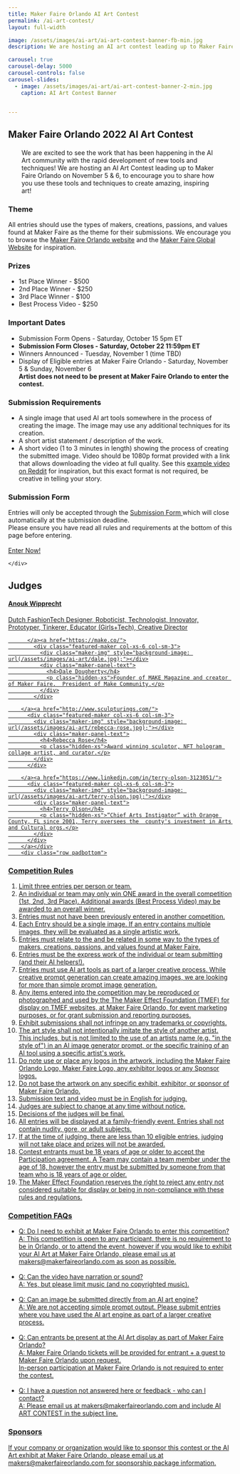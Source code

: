 ```yaml
---
title: Maker Faire Orlando AI Art Contest
permalink: /ai-art-contest/
layout: full-width

image: /assets/images/ai-art/ai-art-contest-banner-fb-min.jpg
description: We are hosting an AI art contest leading up to Maker Faire Orlando 2022!

carousel: true
carousel-delay: 5000
carousel-controls: false
carousel-slides:
  - image: /assets/images/ai-art/ai-art-contest-banner-2-min.jpg  
    caption: AI Art Contest Banner


---
```


<section class="content-panel">
<div class="container">
<div class="row">
<div class="col-xs-12 text-center padbottom">

<h1>Maker Faire Orlando 2022 AI Art Contest</h1>

<p style="margin: 20px 30px 5px 30px">We are excited to see the work that has been happening in the AI Art community with the rapid development of new tools and techniques! We are hosting an AI Art Contest leading up to Maker Faire Orlando on November 5 & 6, to encourage you to share how you use these tools and techniques to create amazing, inspiring art!</p>

</div>
<div class="col-xs-12 text-left padbottom">

<h3>Theme</h3>
All entries should use the types of makers, creations, passions, and values found at Maker Faire as the theme for their submissions. We encourage you to browse the <a href="https://www.makerfaireorlando.com">Maker Faire Orlando website</a> and the <a href="https://www.makerfaire.com">Maker Faire Global Website</a> for inspiration.

<h3>Prizes</h3>
<ul>
<li>1st Place Winner - $500 </li>
<li>2nd Place Winner - $250 </li>
<li>3rd Place Winner - $100 </li>
<li>Best Process Video - $250</li>
</ul>

<h3>Important Dates</h3>
<ul>
<li>Submission Form Opens - Saturday, October 15 5pm ET</li>
<li><b>Submission Form Closes - Saturday, October 22 11:59pm ET</b></li>
<li>Winners Announced - Tuesday, November 1 (time TBD)</li>
<li>Display of Eligible entries at Maker Faire Orlando - Saturday, November 5 & Sunday, November 6 <BR><b>Artist does not need to be present at Maker Faire Orlando to enter the contest.</b></li>
</ul>


<h3>Submission Requirements</h3>

<ul>
<li>A single image that used AI art tools somewhere in the process of creating the image. The image may use any additional techniques for its creation.</li>

<li>A short artist statement / description of the work.</li>

<li>A short video (1 to 3 minutes in length) showing the process of creating the submitted image. Video should be 1080p format provided with a link that allows downloading the video at full quality. See this <a href="https://www.reddit.com/r/StableDiffusion/comments/xrpzr3/textto3dtoimage_running_the_output_of_dreamfusion/">example video on Reddit</a> for inspiration, but this exact format is not required, be creative in telling your story.</li>
</ul>

<h3>Submission Form</h3>
Entries will only be accepted through the <a href="https://form.jotform.com/222823990371055">Submission Form </a> which will close automatically at the submission deadline.


<div class="row padbottom padtop">
    <div class="col-xs-12 padbottom padtop text-left">
    Please ensure you have read all rules and requirements at the bottom of this page before entering.<br><br>
      <a class="btn btn-w-ghost" href="https://form.jotform.com/222823990371055">Enter Now!</a>

    </div>
  </div>



</div></div></div></section>



<div class="flag-banner"></div>

<section class="featured-maker-panel">
  <a id="featured-makers"></a>
  <div class="container">
    <div class="row text-center">
      <div class="title-w-border-y">
        <h2>Judges</h2>
      </div>
    </div>



  <div class="row padbottom"><a href="http://www.anoukwipprecht.nl/">
          <div class="featured-maker col-xs-6 col-sm-3">
            <div class="maker-img" style="background-image: url(/assets/images/ai-art/anouk.jpg);"></div>
            <div class="maker-panel-text">
              <h4>Anouk Wipprecht</h4>
              <p class="hidden-xs">Dutch FashionTech Designer, Roboticist, Technologist, Innovator, Prototyper, Tinkerer, Educator (Girls+Tech), Creative Director</p>
            </div>
          </div>

          </a><a href="https://make.co/">
            <div class="featured-maker col-xs-6 col-sm-3">
              <div class="maker-img" style="background-image: url(/assets/images/ai-art/dale.jpg);"></div>
              <div class="maker-panel-text">
                <h4>Dale Dougherty</h4>
                <p class="hidden-xs">Founder of MAKE Magazine and creator of Maker Faire.  President of Make Community.</p>
              </div>
            </div>

        </a><a href="http://www.sculpturings.com/">
          <div class="featured-maker col-xs-6 col-sm-3">
            <div class="maker-img" style="background-image: url(/assets/images/ai-art/rebecca-rose.jpg);"></div>
            <div class="maker-panel-text">
              <h4>Rebecca Rose</h4>
              <p class="hidden-xs">Award winning sculptor, NFT hologram collage artist, and curator.</p>
            </div>
          </div>

        </a><a href="https://www.linkedin.com/in/terry-olson-3123051/">
          <div class="featured-maker col-xs-6 col-sm-3">
            <div class="maker-img" style="background-image: url(/assets/images/ai-art/terry-olson.jpg);"></div>
            <div class="maker-panel-text">
              <h4>Terry Olson</h4>
              <p class="hidden-xs">“Chief Arts Instigator” with Orange County, FL since 2001, Terry oversees the  county's investment in Arts and Cultural orgs.</p>
            </div>
          </div>
        </a></div>
        <div class="row padbottom">

 </div>
</div>

<div class="flag-banner"></div></section>


<section class="content-panel">
<div class="container">
<div class="row">

<div class="col-xs-12 text-left padbottom">

<h3>Competition Rules</h3>

<ol>
<li>Limit three entries per person or team.</li>
<li>An individual or team may only win ONE award in the overall competition (1st, 2nd, 3rd Place). Additional awards (Best Process Video) may be awarded to an overall winner.</li>
<li>Entries must not have been previously entered in another competition.</li>
<li>Each Entry should be a single image. If an entry contains multiple images, they will be evaluated as a single artistic work.</li>
<li>Entries must relate to the and be related in some way to the types of makers, creations, passions, and values found at Maker Faire.</li>
<li>Entries must be the express work of the individual or team submitting (and their AI helpers!).</li>
<li>Entries must use AI art tools as part of a larger creative process. While creative prompt generation can create amazing images, we are looking for more than simple prompt image generation.</li>
<li>Any items entered into the competition may be reproduced or photographed and used by the The Maker Effect Foundation (TMEF) for display on TMEF websites, at Maker Faire Orlando, for event marketing purposes, or for grant submission and reporting purposes.</li>
<li>Exhibit submissions shall not infringe on any trademarks or copyrights.</li>
<li>The art style shall not intentionally imitate the style of another artist. This includes, but is not limited to the use of an artists name (e.g. "in the style of") in an AI image generator prompt, or the specific training of an AI tool using a specific artist's work.</li>
<li>Do note use or place any logos in the artwork, including the Maker Faire Orlando Logo, Maker Faire Logo, any exhibitor logos or any Sponsor logos.</li>
<li>Do not base the artwork on any specific exhibit, exhibitor, or sponsor of Maker Faire Orlando.</li>
<li>Submission text and video must be in English for judging.</li>
<li>Judges are subject to change at any time without notice.</li>
<li>Decisions of the judges will be final.</li>
<li>All entries will be displayed at a family-friendly event. Entries shall not contain nudity, gore, or adult subjects.</li>
<li>If at the time of judging, there are less than 10 eligible entries, judging will not take place and prizes will not be awarded.</li>
<li>Contest entrants must be 18 years of age or older to accept the Participation agreement. A Team may contain a team member under the age of 18, however the entry must be submitted by someone from that team who is 18 years of age or older.</li>
<li>The Maker Effect Foundation reserves the right to reject any entry not considered suitable for display or being in non-compliance with these rules and regulations.</li>


</ol>

<h3>Competition FAQs</h3>
<ul>
<li>Q: Do I need to exhibit at Maker Faire Orlando to enter this competition?<br> A: This competition is open to any participant, there is no requirement to be in Orlando, or to attend the event, however if you would like to exhibit your AI Art at Maker Faire Orlando, please email us at makers@makerfaireorlando.com as soon as possible.</li><br>
<li>Q: Can the video have narration or sound?<br> A: Yes, but please limit music (and no copyrighted music).</li><br>
<li>Q: Can an image be submitted directly from an AI art engine?<br> A: We are not accepting simple prompt output. Please submit entries where you have used the AI art engine as part of a larger creative process.</li><br>
<li>Q: Can entrants be present at the AI Art display as part of Maker Faire Orlando? <br>A: Maker Faire Orlando tickets will be provided for entrant + a guest to Maker Faire Orlando upon request. <br> In-person participation at Maker Faire Orlando is not required to enter the contest.</li><br>
<li>Q: I have a question not answered here or feedback - who can I contact? <BR>A: Please email us at makers@makerfaireorlando.com and include AI ART CONTEST in the subject line.</li>
</ul>

<h3>Sponsors</h3>
If your company or organization would like to sponsor this contest or the AI Art exhibit at Maker Faire Orlando, please email us at makers@makerfaireorlando.com for sponsorship package information.
</div></div></div></section>
